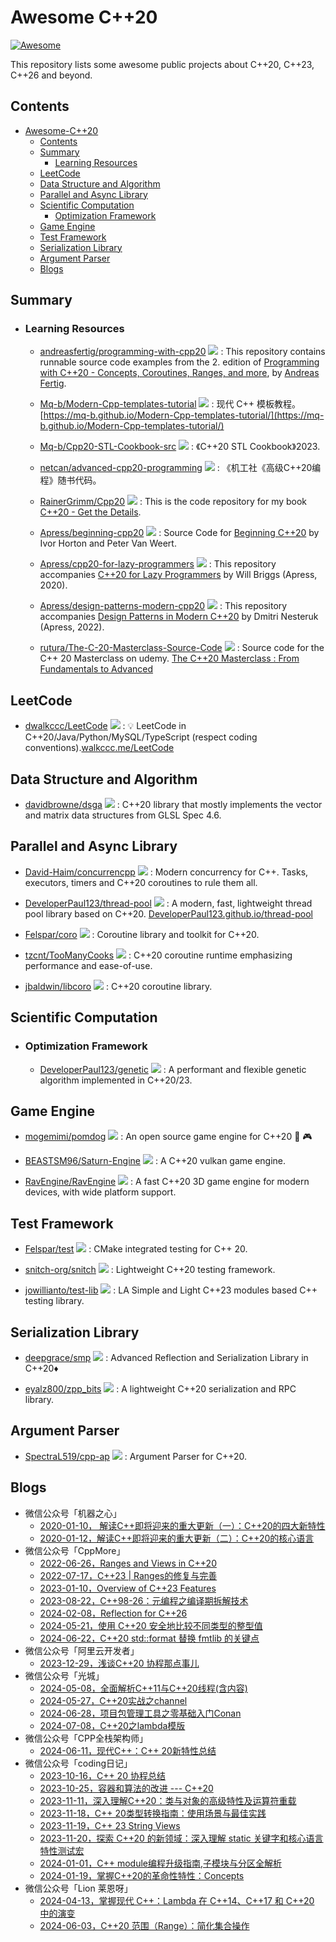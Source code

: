 # Awesome C++20
[![Awesome](https://cdn.rawgit.com/sindresorhus/awesome/d7305f38d29fed78fa85652e3a63e154dd8e8829/media/badge.svg)](https://github.com/sindresorhus/awesome)

This repository lists some awesome public projects about C++20, C++23, C++26 and beyond.

## Contents
- [Awesome-C++20](#awesome-c++20)
  - [Contents](#contents)
  - [Summary](#summary)
    - [Learning Resources](#learning-resources)
  - [LeetCode](#leetcode)
  - [Data Structure and Algorithm](#data-structure-and-algorithm)
  - [Parallel and Async Library](#parallel-and-async-library)
  - [Scientific Computation](#scientific-computation)
    - [Optimization Framework](#optimization-framework)
  - [Game Engine](#game-engine)
  - [Test Framework](#test-framework)
  - [Serialization Library](#serialization-library)
  - [Argument Parser](#argument-parser)
  - [Blogs](#blogs)



## Summary
  - ### Learning Resources

    - [andreasfertig/programming-with-cpp20](https://github.com/andreasfertig/programming-with-cpp20) <img src="https://img.shields.io/github/stars/andreasfertig/programming-with-cpp20?style=social"/> : This repository contains runnable source code examples from the 2. edition of [Programming with C++20 - Concepts, Coroutines, Ranges, and more](https://andreasfertig.com/books/programming-with-cpp20/), by [Andreas Fertig](https://andreasfertig.com/).

    - [Mq-b/Modern-Cpp-templates-tutorial](https://github.com/Mq-b/Modern-Cpp-templates-tutorial) <img src="https://img.shields.io/github/stars/Mq-b/Modern-Cpp-templates-tutorial?style=social"/> : 现代 C++ 模板教程。[https://mq-b.github.io/Modern-Cpp-templates-tutorial/](https://mq-b.github.io/Modern-Cpp-templates-tutorial/)

    - [Mq-b/Cpp20-STL-Cookbook-src](https://github.com/Mq-b/Cpp20-STL-Cookbook-src) <img src="https://img.shields.io/github/stars/Mq-b/Cpp20-STL-Cookbook-src?style=social"/> : 《C++20 STL Cookbook》2023.

    - [netcan/advanced-cpp20-programming](https://github.com/netcan/advanced-cpp20-programming) <img src="https://img.shields.io/github/stars/netcan/advanced-cpp20-programming?style=social"/> : 《机工社《高级C++20编程》随书代码。

    - [RainerGrimm/Cpp20](https://github.com/RainerGrimm/Cpp20) <img src="https://img.shields.io/github/stars/RainerGrimm/Cpp20?style=social"/> : This is the code repository for my book [C++20 - Get the Details](https://leanpub.com/c20).

    - [Apress/beginning-cpp20](https://github.com/Apress/beginning-cpp20) <img src="https://img.shields.io/github/stars/Apress/beginning-cpp20?style=social"/> : Source Code for [Beginning C++20](https://www.apress.com/9781484258835) by Ivor Horton and Peter Van Weert.

    - [Apress/cpp20-for-lazy-programmers](https://github.com/Apress/cpp20-for-lazy-programmers) <img src="https://img.shields.io/github/stars/Apress/cpp20-for-lazy-programmers?style=social"/> : This repository accompanies [C++20 for Lazy Programmers](https://www.apress.com/9781484263051) by Will Briggs (Apress, 2020).

    - [Apress/design-patterns-modern-cpp20](https://github.com/Apress/design-patterns-modern-cpp20) <img src="https://img.shields.io/github/stars/Apress/design-patterns-modern-cpp20?style=social"/> : This repository accompanies [Design Patterns in Modern C++20](https://link.springer.com/book/10.1007/978-1-4842-7295-4) by Dmitri Nesteruk (Apress, 2022).

    - [rutura/The-C-20-Masterclass-Source-Code](https://github.com/rutura/The-C-20-Masterclass-Source-Code) <img src="https://img.shields.io/github/stars/rutura/The-C-20-Masterclass-Source-Code?style=social"/> : Source code for the C++ 20 Masterclass on udemy. [The C++20 Masterclass : From Fundamentals to Advanced](https://www.udemy.com/course/the-modern-cpp-20-masterclass/?couponCode=ENDSEPT2021)



## LeetCode

  - [dwalkccc/LeetCode](https://github.com/walkccc/LeetCode) <img src="https://img.shields.io/github/stars/walkccc/LeetCode?style=social"/> : 💡 LeetCode in C++20/Java/Python/MySQL/TypeScript (respect coding conventions).[walkccc.me/LeetCode](http://walkccc.me/LeetCode)




## Data Structure and Algorithm

  - [davidbrowne/dsga](https://github.com/davidbrowne/dsga) <img src="https://img.shields.io/github/stars/davidbrowne/dsga?style=social"/> : C++20 library that mostly implements the vector and matrix data structures from GLSL Spec 4.6.






## Parallel and Async Library

  - [David-Haim/concurrencpp](https://github.com/David-Haim/concurrencpp) <img src="https://img.shields.io/github/stars/David-Haim/concurrencpp?style=social"/> : Modern concurrency for C++. Tasks, executors, timers and C++20 coroutines to rule them all.

  - [DeveloperPaul123/thread-pool](https://github.com/DeveloperPaul123/thread-pool) <img src="https://img.shields.io/github/stars/DeveloperPaul123/thread-pool?style=social"/> : A modern, fast, lightweight thread pool library based on C++20. [DeveloperPaul123.github.io/thread-pool](https://developerpaul123.github.io/thread-pool)

  - [Felspar/coro](https://github.com/Felspar/coro) <img src="https://img.shields.io/github/stars/Felspar/coro?style=social"/> : Coroutine library and toolkit for C++20.

  - [tzcnt/TooManyCooks](https://github.com/tzcnt/TooManyCooks) <img src="https://img.shields.io/github/stars/tzcnt/TooManyCooks?style=social"/> : C++20 coroutine runtime emphasizing performance and ease-of-use.

  - [jbaldwin/libcoro](https://github.com/jbaldwin/libcoro) <img src="https://img.shields.io/github/stars/jbaldwin/libcoro?style=social"/> : C++20 coroutine library.




## Scientific Computation

  - ### Optimization Framework

    - [DeveloperPaul123/genetic](https://github.com/DeveloperPaul123/genetic) <img src="https://img.shields.io/github/stars/DeveloperPaul123/genetic?style=social"/> : A performant and flexible genetic algorithm implemented in C++20/23.


## Game Engine

  - [mogemimi/pomdog](https://github.com/mogemimi/pomdog) <img src="https://img.shields.io/github/stars/mogemimi/pomdog?style=social"/> : An open source game engine for C++20 🐶 🎮

  - [BEASTSM96/Saturn-Engine](https://github.com/BEASTSM96/Saturn-Engine) <img src="https://img.shields.io/github/stars/BEASTSM96/Saturn-Engine?style=social"/> : A C++20 vulkan game engine.

  - [RavEngine/RavEngine](https://github.com/RavEngine/RavEngine) <img src="https://img.shields.io/github/stars/RavEngine/RavEngine?style=social"/> : A fast C++20 3D game engine for modern devices, with wide platform support.




## Test Framework

  - [Felspar/test](https://github.com/Felspar/test) <img src="https://img.shields.io/github/stars/Felspar/test?style=social"/> : CMake integrated testing for C++ 20.

  - [snitch-org/snitch](https://github.com/snitch-org/snitch) <img src="https://img.shields.io/github/stars/snitch-org/snitch?style=social"/> : Lightweight C++20 testing framework.

  - [jowillianto/test-lib](https://github.com/jowillianto/test-lib) <img src="https://img.shields.io/github/stars/jowillianto/test-lib?style=social"/> : LA Simple and Light C++23 modules based C++ testing library.





## Serialization Library

  - [deepgrace/smp](https://github.com/deepgrace/smp) <img src="https://img.shields.io/github/stars/deepgrace/smp?style=social"/> : Advanced Reflection and Serialization Library in C++20♦️

  - [eyalz800/zpp_bits](https://github.com/eyalz800/zpp_bits) <img src="https://img.shields.io/github/stars/eyalz800/zpp_bits?style=social"/> : A lightweight C++20 serialization and RPC library.



## Argument Parser

  - [SpectraL519/cpp-ap](https://github.com/SpectraL519/cpp-ap) <img src="https://img.shields.io/github/stars/SpectraL519/cpp-ap?style=social"/> : Argument Parser for C++20.



## Blogs

  - 微信公众号「机器之心」
    - [2020-01-10， 解读C++即将迎来的重大更新（一）：C++20的四大新特性](https://mp.weixin.qq.com/s/QpqvZ3a7nFdHGjIBiKX67g)
    - [2020-01-12，解读C++即将迎来的重大更新（二）：C++20的核心语言](https://mp.weixin.qq.com/s/x1oSTB71lK-NqQoCJ6fXbg)
  - 微信公众号「CppMore」
    - [2022-06-26，Ranges and Views in C++20](https://mp.weixin.qq.com/s/k3CC5p8N06gU6A8rmgs7Jg)
    - [2022-07-17，C++23 | Ranges的修复与完善](https://mp.weixin.qq.com/s/KL_8ogvnnowubHdbO__OvA)
    - [2023-01-10，Overview of C++23 Features](https://mp.weixin.qq.com/s/4PKnoEDmYppYeJoh7oUVWg)
    - [2023-08-22，C++98-26：元编程之编译期拆解技术](https://mp.weixin.qq.com/s/yvOBWFKUNCFxLrmBhJMo9Q)
    - [2024-02-08，Reflection for C++26](https://mp.weixin.qq.com/s/foqXEdIP03GZ7iKPUJsemA)
    - [2024-05-21，使用 C++20 安全地比较不同类型的整型值](https://mp.weixin.qq.com/s/VtAjOOf991LkUGNbio2HTg)
    - [2024-06-22，C++20 std::format 替换 fmtlib 的关键点](https://mp.weixin.qq.com/s/wbT4DvHqVxoaQqFnWJE-iA)
  - 微信公众号「阿里云开发者」
    - [2023-12-29，浅谈C++20 协程那点事儿](https://mp.weixin.qq.com/s/0njDHtz_SGPkrr4ndAWHaA)
  - 微信公众号「光城」
    - [2024-05-08，全面解析C++11与C++20线程(含内容)](https://mp.weixin.qq.com/s/xtaTqqf3Y2RFPm2mrA-0Qg)
    - [2024-05-27，C++20实战之channel](https://mp.weixin.qq.com/s/spHtymMAEkTw3c5uN9cXKQ)
    - [2024-06-28，项目包管理工具之零基础入门Conan](https://mp.weixin.qq.com/s/xaKNkxJPLNnLc7pwaEfPrg)
    - [2024-07-08，C++20之lambda模版](https://mp.weixin.qq.com/s/Zgf0tSJcIdIPzfXNjDkq0Q)
  - 微信公众号「CPP全栈架构师」
    - [2024-06-11，现代C++：C++ 20新特性总结](https://mp.weixin.qq.com/s/UbCEkLiNe_S6R2GrcOY32g)
  - 微信公众号「coding日记」
    - [2023-10-16，C++ 20 协程总结](https://mp.weixin.qq.com/s/ajUEa3ygB0MGNo4goh68Aw)
    - [2023-10-25，容器和算法的改进 --- C++20](https://mp.weixin.qq.com/s/STHIIi-t9YVF0ISVICdh7w)
    - [2023-11-11，深入理解C++20：类与对象的高级特性及运算符重载](https://mp.weixin.qq.com/s/PTnc7P84KVsCMIxzvl4xjQ)
    - [2023-11-18，C++ 20类型转换指南：使用场景与最佳实践](https://mp.weixin.qq.com/s/Yu5Oh6ATxVIZpyW8ddY77A)
    - [2023-11-19，C++ 23 String Views](https://mp.weixin.qq.com/s/Fak1O0h1ZOgSawY3m0BUZQ)
    - [2023-11-20，探索 C++20 的新领域：深入理解 static 关键字和核心语言特性测试宏](https://mp.weixin.qq.com/s/6vw4ZzaVeu1qeQTu1mi67w)
    - [2024-01-01，C++ module编程升级指南,子模块与分区全解析](https://mp.weixin.qq.com/s/ZzaPkBr2RON13mwyHjNOgw)
    - [2024-01-19，掌握C++20的革命性特性：Concepts](https://mp.weixin.qq.com/s/gfCgW8mzni6bHCHcprDi_Q)
  - 微信公众号「Lion 莱恩呀」
    - [2024-04-13，掌握现代 C++：Lambda 在 C++14、C++17 和 C++20 中的演变](https://mp.weixin.qq.com/s/Xzt6VW1jVdY_8bA7M3iarA)
    - [2024-06-03，C++20 范围（Range）：简化集合操作](https://mp.weixin.qq.com/s/JA6nO22n2F_5V05xWFMQ2Q)